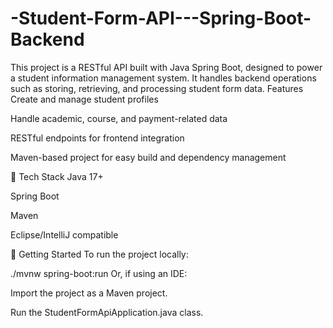 # -Student-Form-API---Spring-Boot-Backend
This project is a RESTful API built with Java Spring Boot, designed to power a student information management system. It handles backend operations such as storing, retrieving, and processing student form data.
 Features
Create and manage student profiles

Handle academic, course, and payment-related data

RESTful endpoints for frontend integration

Maven-based project for easy build and dependency management

🧰 Tech Stack
Java 17+

Spring Boot

Maven

Eclipse/IntelliJ compatible

🚀 Getting Started
To run the project locally:


./mvnw spring-boot:run
Or, if using an IDE:

Import the project as a Maven project.

Run the StudentFormApiApplication.java class.


